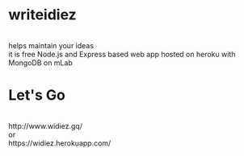 # writeidiez
<br>
helps maintain your ideas
<br>
it is free Node.js and Express based web app hosted on heroku with MongoDB on mLab

# Let's Go 
<br>
http://www.widiez.gq/
<br>
or
<br>
https://widiez.herokuapp.com/
